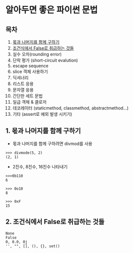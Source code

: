 # 알아두면 좋은 파이썬 문법

## 목차
1. [몫과 나머지를 함께 구하기](#1-몫과-나머지를-함께-구하기)
2. [조건식에서 False로 취급하는 것들](#2-조건식에서-false로-취급하는-것들)
3. 실수 오차(rounding error)
4. 단락 평가 (short-circuit evalution)
5. escape sequence
6. slice 객체 사용하기
7. 딕셔너리
8. 리스트 응용
9.  문자열 응용
10. 간단한 세트 문법
11. 일급 객체 & 클로저
12. 데코레이터 (staticmethod, classmethod, abstractmethod...)
13. 기타 (assert로 예외 발생 시키기)


## 1. 몫과 나머지를 함께 구하기

- 몫과 나머지를 함께 구하려면 divmod를 사용
```
>>> divmode(5, 2)
(2, 1)
```

- 2진수, 8진수, 16진수 나타내기
```
>>>0b110
6

>>> 0o10
8

>>> 0xF
15
```


## 2. 조건식에서 False로 취급하는 것들
```
None
False
0, 0.0, 0j
'', "", [], (), {}, set()
```